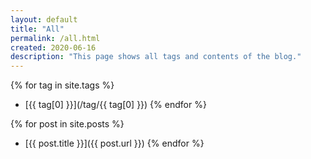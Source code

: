 ```yaml
---
layout: default
title: "All"
permalink: /all.html
created: 2020-06-16
description: "This page shows all tags and contents of the blog."
---
```


{% for tag in site.tags %}
  * [{{ tag[0] }}](/tag/{{ tag[0] }})
{% endfor %}

{% for post in site.posts %}
  * [{{ post.title }}]({{ post.url }})
{% endfor %}
